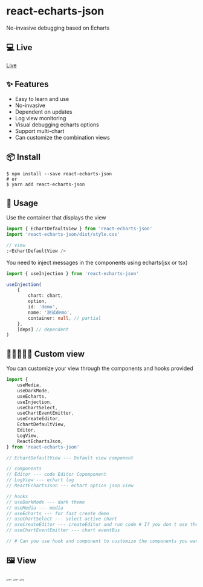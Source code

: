 # react-echarts-json

No-invasive debugging based on Echarts

## 💻 Live

[Live](http://43.138.187.142:9000/react-echarts-json/live/)

## ✨ Features

- Easy to learn and use
- No-invasive
- Dependent on updates
- Log view monitoring
- Visual debugging echarts options
- Support multi-chart
- Can customize the combination views

## 📦 Install

```
$ npm install --save react-echarts-json
# or
$ yarn add react-echarts-json
```

## 🔨 Usage

Use the container that displays the view

```typescript
import { EchartDefaultView } from 'react-echarts-json'
import 'react-echarts-json/dist/style.css'

// view
;<EchartDefaultView />
```

You need to inject messages in the components using echarts(jsx or tsx)

```typescript
import { useInjection } from 'react-echarts-json'

useInjection(
	{
		chart: chart,
		option,
		id: 'demo',
		name: '测试demo',
		container: null, // partial
	},
	[deps] // dependent
)
```

## 👨‍💻👩🏻‍💻 Custom view

You can customize your view through the components and hooks provided

```typescript
import {
	useMedia,
	useDarkMode,
	useEcharts,
	useInjection,
	useChartSelect,
	useChartEventEmitter,
	useCreateEditor,
	EchartDefaultView,
	Editor,
	LogView,
	ReactEchartsJson,
} from 'react-echarts-json'

// EchartDefaultView --- Default view component

// components
// Editor --- code Editor Copomponent
// LogView --- echart log
// ReactEchartsJson --- echart option json view

// hooks
// useDarkMode --- dark theme
// useMedia --- media
// useEcharts --- for fast create demo
// useChartSelect --- select active chart
// useCreateEditor --- createEditor and run code # If you don t use the Editor component then you need to use this hook
// useChartEventEmitter --- chart eventBus

// # Can you use hook and component to customize the components you want.The EchartDefaultView component is made up of them.
```

## 🖼 View

<img src="https://github.com/NelsonYong/react-echarts-json/blob/master/src/image/log.png?raw=true" alt="darl" style="zoom: 33%;" />

<img src="https://github.com/NelsonYong/react-echarts-json/blob/master/src/image/code.png?raw=true" alt="darl" style="zoom: 33%;" />

<img src="https://github.com/NelsonYong/react-echarts-json/blob/master/src/image/opt.png?raw=true" alt="log" style="zoom:33%;" />
